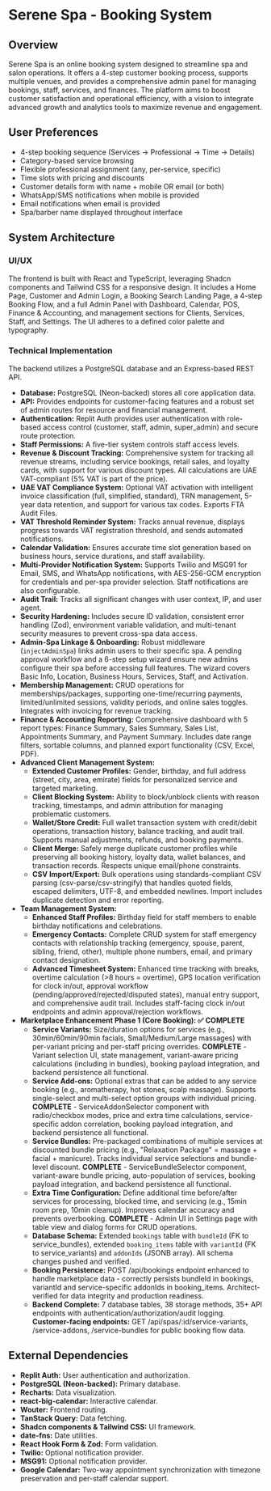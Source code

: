 # Serene Spa - Booking System

## Overview
Serene Spa is an online booking system designed to streamline spa and salon operations. It offers a 4-step customer booking process, supports multiple venues, and provides a comprehensive admin panel for managing bookings, staff, services, and finances. The platform aims to boost customer satisfaction and operational efficiency, with a vision to integrate advanced growth and analytics tools to maximize revenue and engagement.

## User Preferences
- 4-step booking sequence (Services → Professional → Time → Details)
- Category-based service browsing
- Flexible professional assignment (any, per-service, specific)
- Time slots with pricing and discounts
- Customer details form with name + mobile OR email (or both)
- WhatsApp/SMS notifications when mobile is provided
- Email notifications when email is provided
- Spa/barber name displayed throughout interface

## System Architecture

### UI/UX
The frontend is built with React and TypeScript, leveraging Shadcn components and Tailwind CSS for a responsive design. It includes a Home Page, Customer and Admin Login, a Booking Search Landing Page, a 4-step Booking Flow, and a full Admin Panel with Dashboard, Calendar, POS, Finance & Accounting, and management sections for Clients, Services, Staff, and Settings. The UI adheres to a defined color palette and typography.

### Technical Implementation
The backend utilizes a PostgreSQL database and an Express-based REST API.
-   **Database:** PostgreSQL (Neon-backed) stores all core application data.
-   **API:** Provides endpoints for customer-facing features and a robust set of admin routes for resource and financial management.
-   **Authentication:** Replit Auth provides user authentication with role-based access control (customer, staff, admin, super_admin) and secure route protection.
-   **Staff Permissions:** A five-tier system controls staff access levels.
-   **Revenue & Discount Tracking:** Comprehensive system for tracking all revenue streams, including service bookings, retail sales, and loyalty cards, with support for various discount types. All calculations are UAE VAT-compliant (5% VAT is part of the price).
-   **UAE VAT Compliance System:** Optional VAT activation with intelligent invoice classification (full, simplified, standard), TRN management, 5-year data retention, and support for various tax codes. Exports FTA Audit Files.
-   **VAT Threshold Reminder System:** Tracks annual revenue, displays progress towards VAT registration threshold, and sends automated notifications.
-   **Calendar Validation:** Ensures accurate time slot generation based on business hours, service durations, and staff availability.
-   **Multi-Provider Notification System:** Supports Twilio and MSG91 for Email, SMS, and WhatsApp notifications, with AES-256-GCM encryption for credentials and per-spa provider selection. Staff notifications are also configurable.
-   **Audit Trail:** Tracks all significant changes with user context, IP, and user agent.
-   **Security Hardening:** Includes secure ID validation, consistent error handling (Zod), environment variable validation, and multi-tenant security measures to prevent cross-spa data access.
-   **Admin-Spa Linkage & Onboarding:** Robust middleware (`injectAdminSpa`) links admin users to their specific spa. A pending approval workflow and a 6-step setup wizard ensure new admins configure their spa before accessing full features. The wizard covers Basic Info, Location, Business Hours, Services, Staff, and Activation.
-   **Membership Management:** CRUD operations for memberships/packages, supporting one-time/recurring payments, limited/unlimited sessions, validity periods, and online sales toggles. Integrates with invoicing for revenue tracking.
-   **Finance & Accounting Reporting:** Comprehensive dashboard with 5 report types: Finance Summary, Sales Summary, Sales List, Appointments Summary, and Payment Summary. Includes date range filters, sortable columns, and planned export functionality (CSV, Excel, PDF).
-   **Advanced Client Management System:** 
    - **Extended Customer Profiles:** Gender, birthday, and full address (street, city, area, emirate) fields for personalized service and targeted marketing.
    - **Client Blocking System:** Ability to block/unblock clients with reason tracking, timestamps, and admin attribution for managing problematic customers.
    - **Wallet/Store Credit:** Full wallet transaction system with credit/debit operations, transaction history, balance tracking, and audit trail. Supports manual adjustments, refunds, and booking payments.
    - **Client Merge:** Safely merge duplicate customer profiles while preserving all booking history, loyalty data, wallet balances, and transaction records. Respects unique email/phone constraints.
    - **CSV Import/Export:** Bulk operations using standards-compliant CSV parsing (csv-parse/csv-stringify) that handles quoted fields, escaped delimiters, UTF-8, and embedded newlines. Import includes duplicate detection and error reporting.
-   **Team Management System:**
    - **Enhanced Staff Profiles:** Birthday field for staff members to enable birthday notifications and celebrations.
    - **Emergency Contacts:** Complete CRUD system for staff emergency contacts with relationship tracking (emergency, spouse, parent, sibling, friend, other), multiple phone numbers, email, and primary contact designation.
    - **Advanced Timesheet System:** Enhanced time tracking with breaks, overtime calculation (>8 hours = overtime), GPS location verification for clock in/out, approval workflow (pending/approved/rejected/disputed states), manual entry support, and comprehensive audit trail. Includes staff-facing clock in/out endpoints and admin approval/rejection workflows.
-   **Marketplace Enhancement Phase 1 (Core Booking): ✅ COMPLETE**
    - **Service Variants:** Size/duration options for services (e.g., 30min/60min/90min facials, Small/Medium/Large massages) with per-variant pricing and per-staff pricing overrides. **COMPLETE** - Variant selection UI, state management, variant-aware pricing calculations (including in bundles), booking payload integration, and backend persistence all functional.
    - **Service Add-ons:** Optional extras that can be added to any service booking (e.g., aromatherapy, hot stones, scalp massage). Supports single-select and multi-select option groups with individual pricing. **COMPLETE** - ServiceAddonSelector component with radio/checkbox modes, price and extra time calculations, service-specific addon correlation, booking payload integration, and backend persistence all functional.
    - **Service Bundles:** Pre-packaged combinations of multiple services at discounted bundle pricing (e.g., "Relaxation Package" = massage + facial + manicure). Tracks individual service selections and bundle-level discount. **COMPLETE** - ServiceBundleSelector component, variant-aware bundle pricing, auto-population of services, booking payload integration, and backend persistence all functional.
    - **Extra Time Configuration:** Define additional time before/after services for processing, blocked time, and servicing (e.g., 15min room prep, 10min cleanup). Improves calendar accuracy and prevents overbooking. **COMPLETE** - Admin UI in Settings page with table view and dialog forms for CRUD operations.
    - **Database Schema:** Extended `bookings` table with `bundleId` (FK to service_bundles), extended `booking_items` table with `variantId` (FK to service_variants) and `addonIds` (JSONB array). All schema changes pushed and verified.
    - **Booking Persistence:** POST /api/bookings endpoint enhanced to handle marketplace data - correctly persists bundleId in bookings, variantId and service-specific addonIds in booking_items. Architect-verified for data integrity and production readiness.
    - **Backend Complete:** 7 database tables, 38 storage methods, 35+ API endpoints with authentication/authorization/audit logging. **Customer-facing endpoints:** GET /api/spas/:id/service-variants, /service-addons, /service-bundles for public booking flow data.

## External Dependencies
-   **Replit Auth:** User authentication and authorization.
-   **PostgreSQL (Neon-backed):** Primary database.
-   **Recharts:** Data visualization.
-   **react-big-calendar:** Interactive calendar.
-   **Wouter:** Frontend routing.
-   **TanStack Query:** Data fetching.
-   **Shadcn components & Tailwind CSS:** UI framework.
-   **date-fns:** Date utilities.
-   **React Hook Form & Zod:** Form validation.
-   **Twilio:** Optional notification provider.
-   **MSG91:** Optional notification provider.
-   **Google Calendar:** Two-way appointment synchronization with timezone preservation and per-staff calendar support.